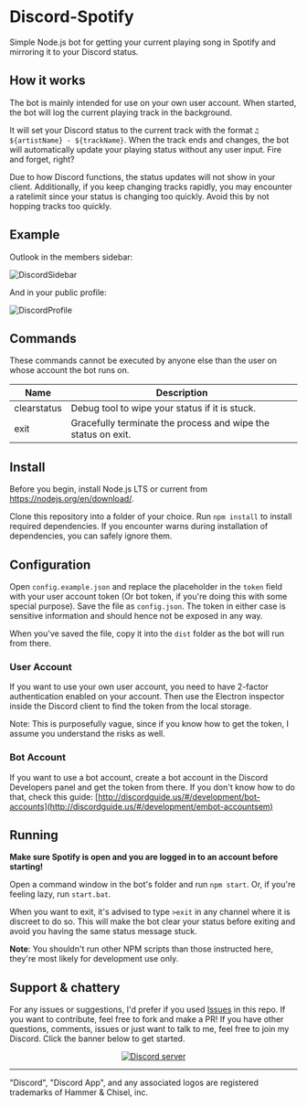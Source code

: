 # Discord-Spotify

Simple Node.js bot for getting your current playing song in Spotify and mirroring it to your Discord status.

## How it works

The bot is mainly intended for use on your own user account. When started, the bot will log the current playing track in the background.

It will set your Discord status to the current track with the format `♫ ${artistName} - ${trackName}`. When the track ends and changes, the bot will automatically update your playing status without any user input. Fire and forget, right?

Due to how Discord functions, the status updates will not show in your client. Additionally, if you keep changing tracks rapidly, you may encounter a ratelimit since your status is changing too quickly. Avoid this by not hopping tracks too quickly.

## Example

Outlook in the members sidebar:

![DiscordSidebar](http://images.lwtechgaming.me/f6q97ph.png)

And in your public profile:

![DiscordProfile](http://images.lwtechgaming.me/AQqft63.png)

## Commands

These commands cannot be executed by anyone else than the user on whose account the bot runs on.

| Name | Description |
| ---- | ----------- |
| clearstatus | Debug tool to wipe your status if it is stuck. |
| exit | Gracefully terminate the process and wipe the status on exit. |

## Install

Before you begin, install Node.js LTS or current from https://nodejs.org/en/download/.

Clone this repository into a folder of your choice. Run `npm install` to install required dependencies. If you encounter warns during installation of dependencies, you can safely ignore them.

## Configuration
Open `config.example.json` and replace the placeholder in the `token` field with your user account token (Or bot token, if you're doing this with some special purpose). Save the file as `config.json`. The token in either case is sensitive information and should hence not be exposed in any way.

When you've saved the file, copy it into the `dist` folder as the bot will run from there.

### User Account

If you want to use your own user account, you need to have 2-factor authentication enabled on your account. Then use the Electron inspector inside the Discord client to find the token from the local storage.

Note: This is purposefully vague, since if you know how to get the token, I assume you understand the risks as well.

### Bot Account

If you want to use a bot account, create a bot account in the Discord Developers panel and get the token from there. If you don't know how to do that, check this guide: [http://discordguide.us/#/development/bot-accounts](http://discordguide.us/#/development/embot-accountsem)

## Running

**Make sure Spotify is open and you are logged in to an account before starting!**

Open a command window in the bot's folder and run `npm start`. Or, if you're feeling lazy, run `start.bat`.

When you want to exit, it's advised to type `>exit` in any channel where it is discreet to do so. This will make the bot clear your status before exiting and avoid you having the same status message stuck.

**Note**: You shouldn't run other NPM scripts than those instructed here, they're most likely for development use only.

## Support & chattery

For any issues or suggestions, I'd prefer if you used [Issues](https://github.com/LWTechGaming/Discord-Spotify/issues) in this repo. If you want to contribute, feel free to fork and make a PR! If you have other questions, comments, issues or just want to talk to me, feel free to join my Discord. Click the banner below to get started.

<p align="center">
  <a href="https://discord.gg/NaN39J8"><img src="https://discordapp.com/api/guilds/293097624246943744/widget.png?style=banner2" alt="Discord server"></a>
</p>

---

"Discord", "Discord App", and any associated logos are registered trademarks of Hammer & Chisel, inc.
